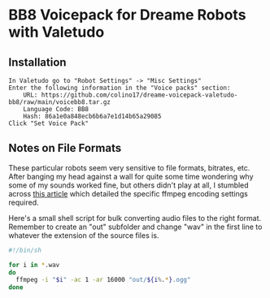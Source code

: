 # BB8 Voicepack for Dreame Robots with Valetudo

## Installation

    In Valetudo go to "Robot Settings" -> "Misc Settings"
    Enter the following information in the "Voice packs" section:
        URL: https://github.com/colino17/dreame-voicepack-valetudo-bb8/raw/main/voicebb8.tar.gz
        Language Code: BB8
        Hash: 86a1e0a848ecb6b6a7e1d14b65a29085
    Click "Set Voice Pack"

## Notes on File Formats

These particular robots seem very sensitive to file formats, bitrates, etc. After banging my head against a wall for quite some time wondering why some of my sounds worked fine, but others didn't play at all, I stumbled across [this article](https://blog.davidv.dev/posts/spicing-up-a-robot-vacuum/) which detailed the specific ffmpeg encoding settings required.

Here's a small shell script for bulk converting audio files to the right format. Remember to create an "out" subfolder and change "wav" in the first line to whatever the extension of the source files is.

```bash
#!/bin/sh

for i in *.wav
do
  ffmpeg -i "$i" -ac 1 -ar 16000 "out/${i%.*}.ogg"
done
```
